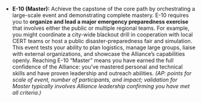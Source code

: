 - **E-10 (Master):** Achieve the capstone of the core path by orchestrating a large-scale event and demonstrating complete mastery. E-10 requires you to **organize and lead a major emergency preparedness exercise** that involves either the public or multiple regional teams. For example, you might coordinate a city-wide blackout drill in cooperation with local CERT teams or host a public disaster-preparedness fair and simulation. This event tests your ability to plan logistics, manage large groups, liaise with external organizations, and showcase the Alliance’s capabilities openly. Reaching E-10 “Master” means you have earned the full confidence of the Alliance: you’ve mastered personal and technical skills and have proven leadership and outreach abilities. _(AP: points for scale of event, number of participants, and impact; validation for Master typically involves Alliance leadership confirming you have met all criteria.)_